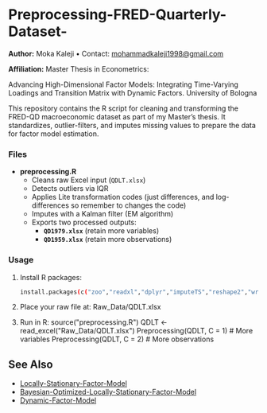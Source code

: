 # Preprocessing-FRED-Quarterly-Dataset-

**Author:** Moka Kaleji • Contact: mohammadkaleji1998@gmail.com 

**Affiliation:** Master Thesis in Econometrics:

Advancing High-Dimensional Factor Models: Integrating Time-Varying 
Loadings and Transition Matrix with Dynamic Factors.
University of Bologna 

This repository contains the R script for cleaning and transforming the FRED-QD macroeconomic dataset as part of my Master’s thesis. It standardizes, outlier-filters, and imputes missing values to prepare the data for factor model estimation.

### Files
- **preprocessing.R**  
  - Cleans raw Excel input (`QDLT.xlsx`)
  - Detects outliers via IQR
  - Applies Lite transformation codes (just differences, and log-differences so remember to changes the code)
  - Imputes with a Kalman filter (EM algorithm)
  - Exports two processed outputs:
    - **`QD1979.xlsx`** (retain more variables)
    - **`QD1959.xlsx`** (retain more observations)

### Usage

1. Install R packages:
   ```bash
   install.packages(c("zoo","readxl","dplyr","imputeTS","reshape2","writexl"))

2. Place your raw file at:
Raw_Data/QDLT.xlsx

3. Run in R:
source("preprocessing.R")
QDLT <- read_excel("Raw_Data/QDLT.xlsx")
Preprocessing(QDLT, C = 1)  # More variables
Preprocessing(QDLT, C = 2)  # More observations




## See Also
- [Locally-Stationary-Factor-Model](https://github.com/moka-kaleji/Locally-Stationary-Factor-Model)
- [Bayesian-Optimized-Locally-Stationary-Factor-Model](https://github.com/moka-kaleji/Bayesian-Optimized-Locally-Stationary-Factor-Model)
- [Dynamic-Factor-Model](https://github.com/moka-kaleji/Dynamic-Factor-Model)
